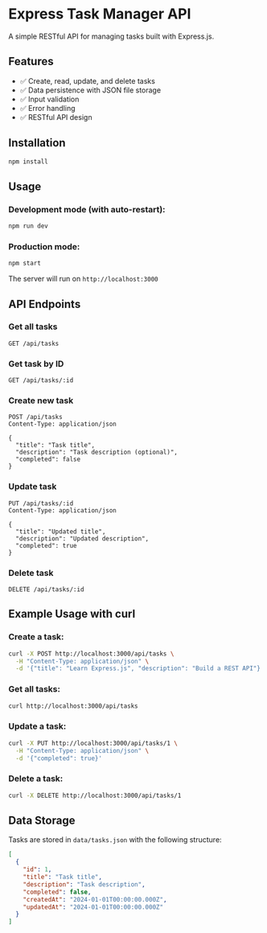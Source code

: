 # Express Task Manager API

A simple RESTful API for managing tasks built with Express.js.

## Features

- ✅ Create, read, update, and delete tasks
- ✅ Data persistence with JSON file storage
- ✅ Input validation
- ✅ Error handling
- ✅ RESTful API design

## Installation

```bash
npm install
```

## Usage

### Development mode (with auto-restart):
```bash
npm run dev
```

### Production mode:
```bash
npm start
```

The server will run on `http://localhost:3000`

## API Endpoints

### Get all tasks
```
GET /api/tasks
```

### Get task by ID
```
GET /api/tasks/:id
```

### Create new task
```
POST /api/tasks
Content-Type: application/json

{
  "title": "Task title",
  "description": "Task description (optional)",
  "completed": false
}
```

### Update task
```
PUT /api/tasks/:id
Content-Type: application/json

{
  "title": "Updated title",
  "description": "Updated description",
  "completed": true
}
```

### Delete task
```
DELETE /api/tasks/:id
```

## Example Usage with curl

### Create a task:
```bash
curl -X POST http://localhost:3000/api/tasks \
  -H "Content-Type: application/json" \
  -d '{"title": "Learn Express.js", "description": "Build a REST API"}'
```

### Get all tasks:
```bash
curl http://localhost:3000/api/tasks
```

### Update a task:
```bash
curl -X PUT http://localhost:3000/api/tasks/1 \
  -H "Content-Type: application/json" \
  -d '{"completed": true}'
```

### Delete a task:
```bash
curl -X DELETE http://localhost:3000/api/tasks/1
```

## Data Storage

Tasks are stored in `data/tasks.json` with the following structure:

```json
[
  {
    "id": 1,
    "title": "Task title",
    "description": "Task description",
    "completed": false,
    "createdAt": "2024-01-01T00:00:00.000Z",
    "updatedAt": "2024-01-01T00:00:00.000Z"
  }
]
```
